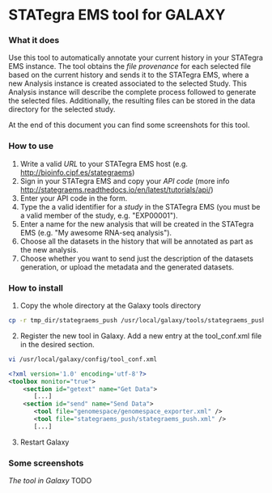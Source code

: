 # STATegra EMS tool for GALAXY

### What it does

Use this tool to automatically annotate your current history in your STATegra EMS instance.
The tool obtains the *file provenance* for each selected file based on the current history and sends it to the STATegra EMS, where a new Analysis instance is created associated to the selected Study.
This Analysis instance will describe the complete process followed to generate the selected files.
Additionally, the resulting files can be stored in the data directory for the selected study.

At the end of this document you can find some screenshots for this tool.

### How to use

1. Write a valid *URL* to your STATegra EMS host (e.g. http://bioinfo.cipf.es/stategraems)
2. Sign in your STATegra EMS and copy your *API code* (more info http://stategraems.readthedocs.io/en/latest/tutorials/api/)
3. Enter your API code in the form.
4. Type the a valid identifier for a *study* in the STATegra EMS (you must be a valid member of the study, e.g. "EXP00001").
5. Enter a name for the new analysis that will be created in the STATegra EMS (e.g. "My awesome RNA-seq analysis").
6. Choose all the datasets in the history that will be annotated as part as the new analysis.
7. Choose whether you want to send just the description of the datasets generation, or upload the metadata and the generated datasets.

### How to install

1. Copy the whole directory at the Galaxy tools directory
```bash
cp -r tmp_dir/stategraems_push /usr/local/galaxy/tools/stategraems_push
```

2. Register the new tool in Galaxy. Add a new entry at the tool_conf.xml file in the desired section.  
```bash
vi /usr/local/galaxy/config/tool_conf.xml
```  
```xml
<?xml version='1.0' encoding='utf-8'?>
<toolbox monitor="true">
    <section id="getext" name="Get Data">
       [...]
    <section id="send" name="Send Data">
       <tool file="genomespace/genomespace_exporter.xml" />
       <tool file="stategraems_push/stategraems_push.xml" />
       [...]
```

3. Restart Galaxy

### Some screenshots
*The tool in Galaxy*
TODO
